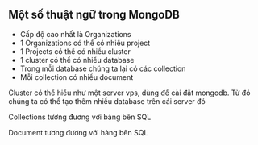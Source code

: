 ## Một số thuật ngữ trong MongoDB
- Cấp độ cao nhất là Organizations
- 1 Organizations có thể có nhiều project
- 1 Projects có thể có nhiều cluster
- 1 cluster có thể có nhiều database
- Trong mỗi database chúng ta lại có các collection
- Mỗi collection có nhiều document

Cluster có thể hiểu như một server vps, dùng để cài đặt mongodb. Từ đó chúng ta có thể tạo thêm nhiều database trên cái server đó

Collections tương đương với bảng bên SQL

Document tương đương với hàng bên SQL